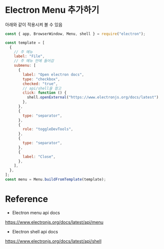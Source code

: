 # Electron Menu 추가하기

아래와 같이 적용시켜 볼 수 있음

```js
const { app, BrowserWindow, Menu, shell } = require("electron");

const template = [
  {
    // 주 메뉴
    label: "File",
    // 주 메뉴 안에 들어감
    submenu: [
      {
        label: "Open electron docs",
        type: "checkbox",
        checked: "true",
        // api/shell을 참고
        click: function () {
          shell.openExternal("https://www.electronjs.org/docs/latest");
        },
      },
      {
        type: "separator",
      },
      {
        role: "toggleDevTools",
      },
      {
        type: "separator",
      },
      {
        label: "Close",
      },
    ],
  },
];
const menu = Menu.buildFromTemplate(template);
```

# Reference

- Electron menu api docs

https://www.electronjs.org/docs/latest/api/menu

- Electron shell api docs

https://www.electronjs.org/docs/latest/api/shell

